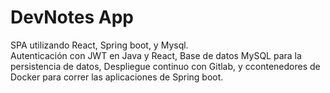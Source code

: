 # DevNotes App

SPA utilizando React, Spring boot, y Mysql.  
Autenticación con JWT en Java y React, 
Base de datos MySQL para la persistencia de datos,
Despliegue continuo con Gitlab, y ccontenedores de Docker para correr las aplicaciones de Spring boot.


